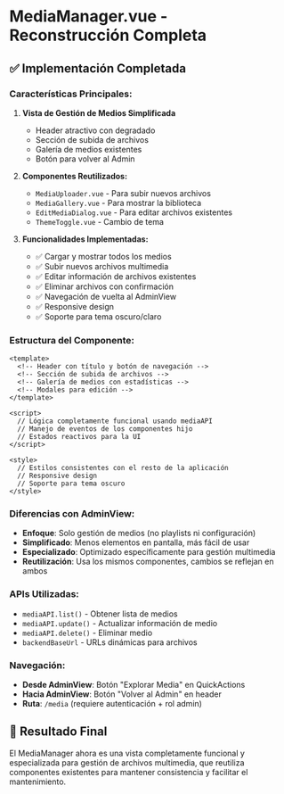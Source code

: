 # MediaManager.vue - Reconstrucción Completa

## ✅ Implementación Completada

### **Características Principales:**

1. **Vista de Gestión de Medios Simplificada**
   - Header atractivo con degradado
   - Sección de subida de archivos
   - Galería de medios existentes
   - Botón para volver al Admin

2. **Componentes Reutilizados:**
   - `MediaUploader.vue` - Para subir nuevos archivos
   - `MediaGallery.vue` - Para mostrar la biblioteca
   - `EditMediaDialog.vue` - Para editar archivos existentes
   - `ThemeToggle.vue` - Cambio de tema

3. **Funcionalidades Implementadas:**
   - ✅ Cargar y mostrar todos los medios
   - ✅ Subir nuevos archivos multimedia
   - ✅ Editar información de archivos existentes
   - ✅ Eliminar archivos con confirmación
   - ✅ Navegación de vuelta al AdminView
   - ✅ Responsive design
   - ✅ Soporte para tema oscuro/claro

### **Estructura del Componente:**

```vue
<template>
  <!-- Header con título y botón de navegación -->
  <!-- Sección de subida de archivos -->
  <!-- Galería de medios con estadísticas -->
  <!-- Modales para edición -->
</template>

<script>
  // Lógica completamente funcional usando mediaAPI
  // Manejo de eventos de los componentes hijo
  // Estados reactivos para la UI
</script>

<style>
  // Estilos consistentes con el resto de la aplicación
  // Responsive design
  // Soporte para tema oscuro
</style>
```

### **Diferencias con AdminView:**

- **Enfoque**: Solo gestión de medios (no playlists ni configuración)
- **Simplificado**: Menos elementos en pantalla, más fácil de usar
- **Especializado**: Optimizado específicamente para gestión multimedia
- **Reutilización**: Usa los mismos componentes, cambios se reflejan en ambos

### **APIs Utilizadas:**

- `mediaAPI.list()` - Obtener lista de medios
- `mediaAPI.update()` - Actualizar información de medio
- `mediaAPI.delete()` - Eliminar medio
- `backendBaseUrl` - URLs dinámicas para archivos

### **Navegación:**

- **Desde AdminView**: Botón "Explorar Media" en QuickActions
- **Hacia AdminView**: Botón "Volver al Admin" en header
- **Ruta**: `/media` (requiere autenticación + rol admin)

## 🎯 Resultado Final

El MediaManager ahora es una vista completamente funcional y especializada para gestión de archivos multimedia, que reutiliza componentes existentes para mantener consistencia y facilitar el mantenimiento.
